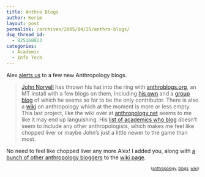 ```yaml
---
title: Anthro Blogs
author: Kerim
layout: post
permalink: /archives/2005/04/25/anthro-blogs/
dsq_thread_id:
  - 825168823
categories:
  - Academic
  - Info Tech
---
```

Alex <a href="http://alex.golub.name/log/?p=384" onclick="_gaq.push(['_trackEvent', 'outbound-article', 'http://alex.golub.name/log/?p=384', 'alerts us']);" >alerts us</a> to a few new Anthropology blogs.

> <a href="http://www.people.fas.harvard.edu/~norvell/" onclick="_gaq.push(['_trackEvent', 'outbound-article', 'http://www.people.fas.harvard.edu/~norvell/', 'John Norvell']);" >John Norvell</a> has thrown his hat into the ring with <a href="http://www.anthroblogs.org/" onclick="_gaq.push(['_trackEvent', 'outbound-article', 'http://www.anthroblogs.org/', 'anthroblogs.org']);" >anthroblogs.org</a>, an MT install with a few blogs on them, including <a href="http://www.anthroblogs.org/norvell/" onclick="_gaq.push(['_trackEvent', 'outbound-article', 'http://www.anthroblogs.org/norvell/', 'his own']);" >his own</a> and a <a href="http://www.anthroblogs.org/anthroblogblog" onclick="_gaq.push(['_trackEvent', 'outbound-article', 'http://www.anthroblogs.org/anthroblogblog', 'group blog']);" >group blog</a> of which he seems so far to be the only contributor. There is also a <a href="http://www.anthrowiki.org/" onclick="_gaq.push(['_trackEvent', 'outbound-article', 'http://www.anthrowiki.org/', 'wiki']);" >wiki</a> on anthropology which at the moment is more or less empty. This last project, like the wiki over at <a href="http://anthropology.net/" onclick="_gaq.push(['_trackEvent', 'outbound-article', 'http://anthropology.net/', 'anthropology.net']);" >anthropology.net</a> seems to me like it may end up languishing. His <a href="http://www.anthrowiki.org/wiki/index.php?title=Blogging_in_Academia" onclick="_gaq.push(['_trackEvent', 'outbound-article', 'http://www.anthrowiki.org/wiki/index.php?title=Blogging_in_Academia', 'list of academics who blog']);" >list of academics who blog</a> doesn&#8217;t seem to include any other anthropologists, which makes me feel like chopped liver or maybe John&#8217;s just a little newer to the game than most.

No need to feel like chopped liver any more Alex! I added you, along with <a href="http://del.icio.us/tag/anthropology+blogs" onclick="_gaq.push(['_trackEvent', 'outbound-article', 'http://del.icio.us/tag/anthropology+blogs', 'a bunch of other anthropology bloggers']);" >a bunch of other anthropology bloggers</a> to the <a href="http://www.anthrowiki.org/wiki/index.php?title=Blogging_in_Academia" onclick="_gaq.push(['_trackEvent', 'outbound-article', 'http://www.anthrowiki.org/wiki/index.php?title=Blogging_in_Academia', 'wiki page']);" >wiki page</a>.

<!-- technorati tags start -->

<div style="text-align:right;">
  <span style="font-size:x-small;">{<a href="http://technorati.com/tag/anthropology" onclick="_gaq.push(['_trackEvent', 'outbound-article', 'http://technorati.com/tag/anthropology', 'anthropology']);"  rel="tag">anthropology</a>, <a href="http://technorati.com/tag/blogs" onclick="_gaq.push(['_trackEvent', 'outbound-article', 'http://technorati.com/tag/blogs', 'blogs']);"  rel="tag">blogs</a>, <a href="http://technorati.com/tag/wiki" onclick="_gaq.push(['_trackEvent', 'outbound-article', 'http://technorati.com/tag/wiki', 'wiki']);"  rel="tag">wiki</a>}</span>


<!-- technorati tags end -->

